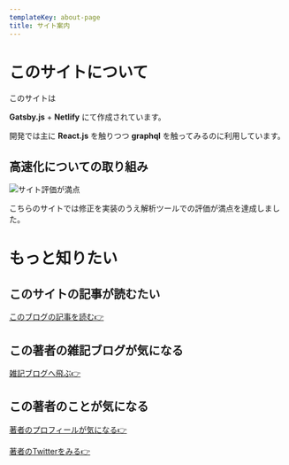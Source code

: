 ```yaml
---
templateKey: about-page
title: サイト案内
---
```

# このサイトについて

このサイトは

**Gatsby.js** + **Netlify** にて作成されています。

開発では主に **React.js** を触りつつ **graphql** を触ってみるのに利用しています。



## 高速化についての取り組み

![サイト評価が満点](/img/サイト評価満点.png "サイト評価が満点")

こちらのサイトでは修正を実装のうえ解析ツールでの評価が満点を達成しました。



# もっと知りたい



## このサイトの記事が読むたい

[このブログの記事を読む👉](https://www.eezyanaika.com/blog)



## この著者の雑記ブログが気になる

[雑記ブログへ飛ぶ👉](https://genki-techblog.com/)



## この著者のことが気になる

[著者のプロフィールが気になる👉](https://www.eezyanaika.com/contact/examples)

[著者のTwitterをみる👉](https://twitter.com/rantaro_33)
